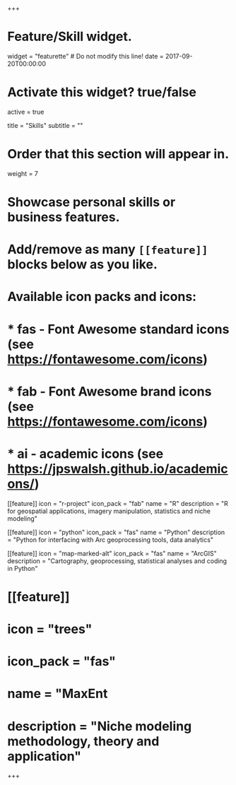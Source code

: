+++
# Feature/Skill widget.
widget = "featurette"  # Do not modify this line!
date = 2017-09-20T00:00:00

# Activate this widget? true/false
active = true

title = "Skills"
subtitle = ""

# Order that this section will appear in.
weight = 7

# Showcase personal skills or business features.
# 
# Add/remove as many `[[feature]]` blocks below as you like.
# 
# Available icon packs and icons:
# * fas - Font Awesome standard icons (see https://fontawesome.com/icons)
# * fab - Font Awesome brand icons (see https://fontawesome.com/icons)
# * ai - academic icons (see https://jpswalsh.github.io/academicons/)

[[feature]]
  icon = "r-project"
  icon_pack = "fab"
  name = "R"
  description = "R for geospatial applications, imagery manipulation, statistics and niche modeling"
  
[[feature]]
  icon = "python"
  icon_pack = "fas"
  name = "Python"
  description = "Python for interfacing with Arc geoprocessing tools, data analytics"  
  
[[feature]]
  icon = "map-marked-alt"
  icon_pack = "fas"
  name = "ArcGIS"
  description = "Cartography, geoprocessing, statistical analyses and coding in Python"
    
# [[feature]]
#  icon = "trees"
# icon_pack = "fas"
#  name = "MaxEnt
 # description = "Niche modeling methodology, theory and application"
  

+++
